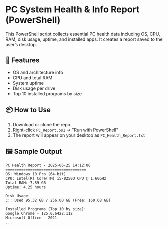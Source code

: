 # PC System Health & Info Report (PowerShell)

This PowerShell script collects essential PC health data including OS, CPU, RAM, disk usage, uptime, and installed apps. It creates a report saved to the user’s desktop.

## 🔧 Features
- OS and architecture info
- CPU and total RAM
- System uptime
- Disk usage per drive
- Top 10 installed programs by size

## 📦 How to Use
1. Download or clone the repo.
2. Right-click `PC_Report.ps1` → "Run with PowerShell"
3. The report will appear on your desktop as `PC_Health_Report.txt`

## 🖼️ Sample Output
```
PC Health Report - 2025-06-25 14:12:00
====================================
OS: Windows 10 Pro (64-bit)
CPU: Intel(R) Core(TM) i5-8250U CPU @ 1.60GHz
Total RAM: 7.89 GB
Uptime: 4.25 hours

Disk Usage:
C:: Used 95.32 GB / 256.00 GB (Free: 160.68 GB)

Installed Programs (Top 10 by size):
Google Chrome - 125.0.6422.112
Microsoft Office - 2021
...

